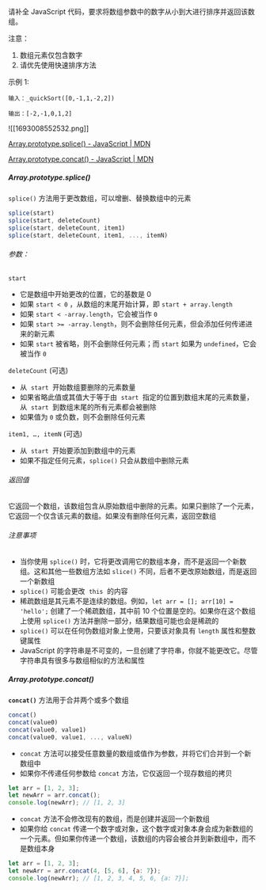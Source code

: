 请补全 JavaScript 代码，要求将数组参数中的数字从小到大进行排序并返回该数组。

注意：

1. 数组元素仅包含数字
2. 请优先使用快速排序方法

示例 1:

```
输入：_quickSort([0,-1,1,-2,2])

输出：[-2,-1,0,1,2]
```

![[1693008552532.png]]

[Array.prototype.splice() - JavaScript | MDN](https://developer.mozilla.org/zh-CN/docs/Web/JavaScript/Reference/Global_Objects/Array/splice)

[Array.prototype.concat() - JavaScript | MDN](https://developer.mozilla.org/zh-CN/docs/Web/JavaScript/Reference/Global_Objects/Array/concat)

##### Array.prototype.splice()

`splice()` 方法用于更改数组，可以增删、替换数组中的元素

```JavaScript
splice(start)
splice(start, deleteCount)
splice(start, deleteCount, item1)
splice(start, deleteCount, item1, ..., itemN)
```

###### 参数：

`start`

- 它是数组中开始更改的位置，它的基数是 0
- 如果 `start < 0` ，从数组的末尾开始计算，即 `start + array.length`
- 如果 `start < -array.length`，它会被当作 `0`
- 如果 `start >= -array.length`，则不会删除任何元素，但会添加任何传递进来的新元素
- 如果 `start` 被省略，则不会删除任何元素；而 `start` 如果为 `undefined`，它会被当作 `0`

`deleteCount` (可选)

- 从  `start`  开始数组要删除的元素数量
- 如果省略此值或其值大于等于由  `start`  指定的位置到数组末尾的元素数量，从  `start`  到数组末尾的所有元素都会被删除
- 如果值为 `0` 或负数，则不会删除任何元素

`item1, …, itemN` (可选)

- 从  `start`  开始要添加到数组中的元素
- 如果不指定任何元素，`splice()` 只会从数组中删除元素

###### 返回值

它返回一个数组，该数组包含从原始数组中删除的元素。如果只删除了一个元素，它返回一个仅含该元素的数组。如果没有删除任何元素，返回空数组

###### 注意事项

- 当你使用 `splice()` 时，它将更改调用它的数组本身，而不是返回一个新数组。这和其他一些数组方法如 `slice()` 不同，后者不更改原始数组，而是返回一个新数组
- `splice()` 可能会更改  `this`  的内容
- 稀疏数组是其元素不是连续的数组。例如，`let arr = []; arr[10] = 'hello';` 创建了一个稀疏数组，其中前 10 个位置是空的。如果你在这个数组上使用 `splice()` 方法并删除一部分，结果数组可能也会是稀疏的
- `splice()` 可以在任何伪数组对象上使用，只要该对象具有 `length` 属性和整数键属性
- JavaScript 的字符串是不可变的，一旦创建了字符串，你就不能更改它。尽管字符串具有很多与数组相似的方法和属性


##### Array.prototype.concat()

**`concat()`** 方法用于合并两个或多个数组

```JavaScript
concat()
concat(value0)
concat(value0, value1)
concat(value0, value1, ..., valueN)
```

* `concat` 方法可以接受任意数量的数组或值作为参数，并将它们合并到一个新数组中
* 如果你不传递任何参数给 `concat` 方法，它仅返回一个现存数组的拷贝

```JavaScript
let arr = [1, 2, 3];
let newArr = arr.concat();
console.log(newArr); // [1, 2, 3]
```

* `concat` 方法不会修改现有的数组，而是创建并返回一个新数组
* 如果你给 `concat` 传递一个数字或对象，这个数字或对象本身会成为新数组的一个元素。但如果你传递一个数组，该数组的内容会被合并到新数组中，而不是数组本身

```JavaScript
let arr = [1, 2, 3];
let newArr = arr.concat(4, [5, 6], {a: 7});
console.log(newArr); // [1, 2, 3, 4, 5, 6, {a: 7}];
```




